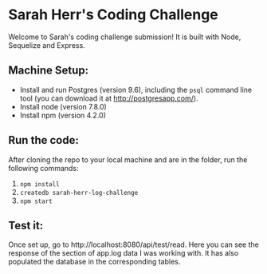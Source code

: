 # Sarah Herr's Coding Challenge
Welcome to Sarah's coding challenge submission! It is built with Node, Sequelize and Express.

## Machine Setup:
- Install and run Postgres (version 9.6), including the `psql` command line tool (you can download it at http://postgresapp.com/).
- Install node (version 7.8.0)
- Install npm (version 4.2.0)

## Run the code:
After cloning the repo to your local machine and are in the folder, run the following commands:
1. `npm install`
2. `createdb sarah-herr-log-challenge`
3. `npm start`

## Test it:
Once set up, go to http://localhost:8080/api/test/read. Here you can see the response of the section of app.log data I was working with. It has also populated the database in the corresponding tables.
